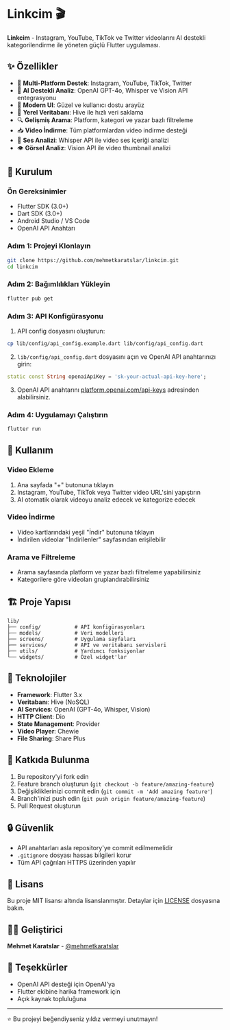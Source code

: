 # Linkcim 🎬

**Linkcim** - Instagram, YouTube, TikTok ve Twitter videolarını AI destekli kategorilendirme ile yöneten güçlü Flutter uygulaması.

## ✨ Özellikler

- 🎯 **Multi-Platform Destek**: Instagram, YouTube, TikTok, Twitter
- 🤖 **AI Destekli Analiz**: OpenAI GPT-4o, Whisper ve Vision API entegrasyonu
- 📱 **Modern UI**: Güzel ve kullanıcı dostu arayüz
- 💾 **Yerel Veritabanı**: Hive ile hızlı veri saklama
- 🔍 **Gelişmiş Arama**: Platform, kategori ve yazar bazlı filtreleme
- 📥 **Video İndirme**: Tüm platformlardan video indirme desteği
- 🎵 **Ses Analizi**: Whisper API ile video ses içeriği analizi
- 👁️ **Görsel Analiz**: Vision API ile video thumbnail analizi

## 🚀 Kurulum

### Ön Gereksinimler

- Flutter SDK (3.0+)
- Dart SDK (3.0+)
- Android Studio / VS Code
- OpenAI API Anahtarı

### Adım 1: Projeyi Klonlayın

```bash
git clone https://github.com/mehmetkaratslar/linkcim.git
cd linkcim
```

### Adım 2: Bağımlılıkları Yükleyin

```bash
flutter pub get
```

### Adım 3: API Konfigürasyonu

1. API config dosyasını oluşturun:
```bash
cp lib/config/api_config.example.dart lib/config/api_config.dart
```

2. `lib/config/api_config.dart` dosyasını açın ve OpenAI API anahtarınızı girin:
```dart
static const String openaiApiKey = 'sk-your-actual-api-key-here';
```

3. OpenAI API anahtarını [platform.openai.com/api-keys](https://platform.openai.com/api-keys) adresinden alabilirsiniz.

### Adım 4: Uygulamayı Çalıştırın

```bash
flutter run
```

## 📱 Kullanım

### Video Ekleme
1. Ana sayfada "+" butonuna tıklayın
2. Instagram, YouTube, TikTok veya Twitter video URL'sini yapıştırın
3. AI otomatik olarak videoyu analiz edecek ve kategorize edecek

### Video İndirme
- Video kartlarındaki yeşil "İndir" butonuna tıklayın
- İndirilen videolar "İndirilenler" sayfasından erişilebilir

### Arama ve Filtreleme
- Arama sayfasında platform ve yazar bazlı filtreleme yapabilirsiniz
- Kategorilere göre videoları gruplandırabilirsiniz

## 🏗️ Proje Yapısı

```
lib/
├── config/           # API konfigürasyonları
├── models/           # Veri modelleri
├── screens/          # Uygulama sayfaları
├── services/         # API ve veritabanı servisleri
├── utils/            # Yardımcı fonksiyonlar
└── widgets/          # Özel widget'lar
```

## 🔧 Teknolojiler

- **Framework**: Flutter 3.x
- **Veritabanı**: Hive (NoSQL)
- **AI Services**: OpenAI (GPT-4o, Whisper, Vision)
- **HTTP Client**: Dio
- **State Management**: Provider
- **Video Player**: Chewie
- **File Sharing**: Share Plus

## 🤝 Katkıda Bulunma

1. Bu repository'yi fork edin
2. Feature branch oluşturun (`git checkout -b feature/amazing-feature`)
3. Değişikliklerinizi commit edin (`git commit -m 'Add amazing feature'`)
4. Branch'inizi push edin (`git push origin feature/amazing-feature`)
5. Pull Request oluşturun

## 🔒 Güvenlik

- API anahtarları asla repository'ye commit edilmemelidir
- `.gitignore` dosyası hassas bilgileri korur
- Tüm API çağrıları HTTPS üzerinden yapılır

## 📄 Lisans

Bu proje MIT lisansı altında lisanslanmıştır. Detaylar için [LICENSE](LICENSE) dosyasına bakın.

## 👨‍💻 Geliştirici

**Mehmet Karatslar** - [@mehmetkaratslar](https://github.com/mehmetkaratslar)

## 🙏 Teşekkürler

- OpenAI API desteği için OpenAI'ya
- Flutter ekibine harika framework için
- Açık kaynak topluluğuna

---

⭐ Bu projeyi beğendiyseniz yıldız vermeyi unutmayın!